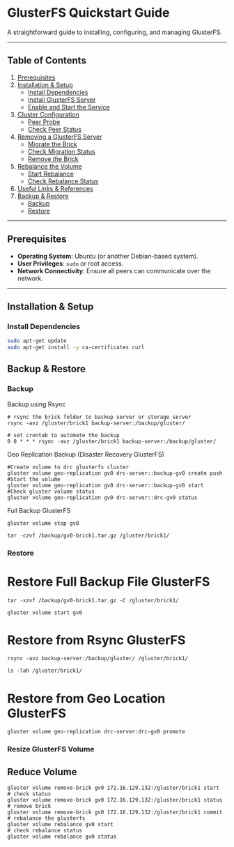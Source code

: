 # GlusterFS Quickstart Guide

A straightforward guide to installing, configuring, and managing GlusterFS.

---

## Table of Contents
1. [Prerequisites](#prerequisites)  
2. [Installation & Setup](#installation--setup)  
   - [Install Dependencies](#install-dependencies)  
   - [Install GlusterFS Server](#install-glusterfs-server)  
   - [Enable and Start the Service](#enable-and-start-the-service)  
3. [Cluster Configuration](#cluster-configuration)  
   - [Peer Probe](#peer-probe)  
   - [Check Peer Status](#check-peer-status)  
4. [Removing a GlusterFS Server](#removing-a-glusterfs-server)  
   - [Migrate the Brick](#migrate-the-brick)  
   - [Check Migration Status](#check-migration-status)  
   - [Remove the Brick](#remove-the-brick)  
5. [Rebalance the Volume](#rebalance-the-volume)  
   - [Start Rebalance](#start-rebalance)  
   - [Check Rebalance Status](#check-rebalance-status)  
6. [Useful Links & References](#useful-links--references)
7. [Backup & Restore](#backup--restore)  
   - [Backup](#backup)  
   - [Restore](#restore)
     
---

## Prerequisites

- **Operating System**: Ubuntu (or another Debian-based system).
- **User Privileges**: `sudo` or root access.
- **Network Connectivity**: Ensure all peers can communicate over the network.

---

## Installation & Setup

### Install Dependencies

```bash
sudo apt-get update
sudo apt-get install -y ca-certificates curl
```

## Backup & Restore

### Backup

Backup using Rsync

```
# rsync the brick folder to backup server or storage server
rsync -avz /gluster/brick1 backup-server:/backup/gluster/

# set crontab to automate the backup
0 0 * * * rsync -avz /gluster/brick1 backup-server:/backup/gluster/
```

Geo Replication Backup (Disaster Recovery GlusterFS)

```
#Create volume to drc glusterfs cluster
gluster volume geo-replication gv0 drc-server::backup-gv0 create push
#Start the volume
gluster volume geo-replication gv0 drc-server::backup-gv0 start
#Check gluster volume status
gluster volume geo-replication gv0 drc-server::drc-gv0 status

```
Full Backup GlusterFS
```
gluster volume stop gv0

tar -czvf /backup/gv0-brick1.tar.gz /gluster/brick1/
```
### Restore
# Restore Full Backup File GlusterFS
```
tar -xzvf /backup/gv0-brick1.tar.gz -C /gluster/brick1/

gluster volume start gv0
```
# Restore from Rsync GlusterFS
```
rsync -avz backup-server:/backup/gluster/ /gluster/brick1/

ls -lah /gluster/brick1/
```
# Restore from Geo Location GlusterFS
```
gluster volume geo-replication drc-server:drc-gv0 promote

```
### Resize GlusterFS Volume
## Reduce Volume

```# Reduce Disk Volume GlusterFS
gluster volume remove-brick gv0 172.16.129.132:/gluster/brick1 start
# check status
gluster volume remove-brick gv0 172.16.129.132:/gluster/brick1 status
# remove brick 
gluster volume remove-brick gv0 172.16.129.132:/gluster/brick1 commit
# rebalance the glusterfs
gluster volume rebalance gv0 start
# check rebalance status
gluster volume rebalance gv0 status
```
